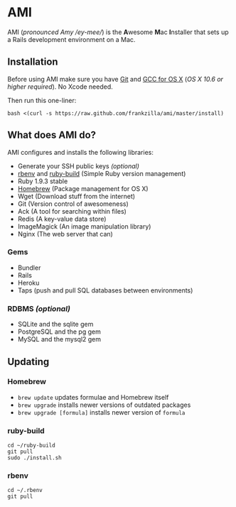 # AMI

AMI (_pronounced Amy /ey-mee/_) is the **A**wesome **M**ac **I**nstaller that sets up a Rails development environment on a Mac.

## Installation

Before using AMI make sure you have [Git](http://git-scm.com/) and [GCC for OS X](https://github.com/kennethreitz/osx-gcc-installer) (_OS X 10.6 or higher required_). No Xcode needed.

Then run this one-liner:

    bash <(curl -s https://raw.github.com/frankzilla/ami/master/install)

## What does AMI do?

AMI configures and installs the following libraries:

* Generate your SSH public keys _(optional)_
* [rbenv](https://github.com/sstephenson/rbenv) and [ruby-build](https://github.com/sstephenson/ruby-build) (Simple Ruby version management)
* Ruby 1.9.3 stable
* [Homebrew](https://github.com/mxcl/homebrew) (Package management for OS X)
* Wget (Download stuff from the internet)
* Git (Version control of awesomeness)
* Ack (A tool for searching within files)
* Redis (A key-value data store)
* ImageMagick (An image manipulation library)
* Nginx (The web server that can)

### Gems

* Bundler
* Rails
* Heroku
* Taps (push and pull SQL databases between environments)

### RDBMS _(optional)_

* SQLite and the sqlite gem
* PostgreSQL and the pg gem
* MySQL and the mysql2 gem

## Updating

### Homebrew

* `brew update` updates formulae and Homebrew itself
* `brew upgrade` installs newer versions of outdated packages
* `brew upgrade [formula]` installs newer version of `formula`


### ruby-build

    cd ~/ruby-build
    git pull
    sudo ./install.sh

### rbenv

    cd ~/.rbenv
    git pull


